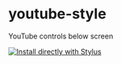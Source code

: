 # youtube-style
YouTube controls below screen

[![Install directly with Stylus](https://img.shields.io/badge/Install%20directly%20with-Stylus-00adad.svg)](https://raw.githubusercontent.com/skyme5/youtube-style/main/youtube-controls.user.css)
